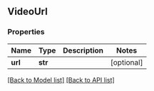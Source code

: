 ## VideoUrl

### Properties
Name | Type | Description | Notes
------------ | ------------- | ------------- | -------------
**url** | **str** |  | [optional] 

[[Back to Model list]](#documentation-for-models) [[Back to API list]](#documentation-for-api-endpoints)


